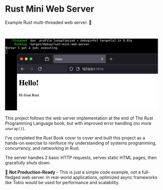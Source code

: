# Rust Mini Web Server

Example Rust multi-threaded web server. 📡

<br>

![Rust Mini Web Server](preview.png)

This project follows the web server implementation at the end of The Rust Programming Language book, but with improved error handling (no more `unwrap()`).

I’ve completed the Rust Book cover to cover and built this project as a hands-on exercise to reinforce my understanding of systems programming, concurrency, and networking in Rust.

The server handles 2 basic HTTP requests, serves static HTML pages, then gracefully shuts down.

🚧 **Not Production-Ready** - This is just a simple code example, not a full-fledged web server. In real-world applications, optimized async frameworks like Tokio would be used for performance and scalability.
